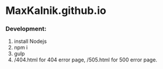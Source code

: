 # MaxKalnik.github.io

### Development:
  1. install Nodejs
  2. npm i
  3. gulp
  4. /404.html for 404 error page, /505.html for 500 error page.
